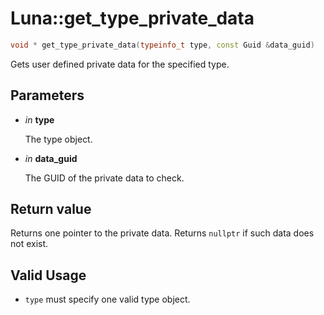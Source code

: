 # Luna::get_type_private_data

```c++
void * get_type_private_data(typeinfo_t type, const Guid &data_guid)
```

Gets user defined private data for the specified type. 



## Parameters
* *in* **type**

    The type object. 

* *in* **data_guid**

    The GUID of the private data to check. 

## Return value
Returns one pointer to the private data. Returns `nullptr` if such data does not exist. 

## Valid Usage
* `type` must specify one valid type object. 

